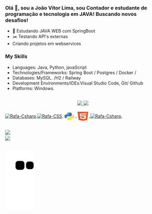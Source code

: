 
### Olá 👋, sou a João Vítor Lima, sou Contador e  estudante de programação e tecnologia em JAVA! Buscando novos desafios!

 - 📘 Estudando JAVA WEB com SpringBoot 
 - ✂️ Testando  API's externas
 - Criando projetos em webservices

### My Skills 
* Languages: Java, Python, javaScript
* Technologies/Frameworks: Spring Boot / Postgres / Docker / 
* Databases: MySQL. /H2 / Railway 
* Development Environments/IDEs:Visual Studio Code, Git/ Github
* Platforms: Windows.

</br>
<div align="center">
  <a href="https://github.com/JOAOVITORLIMAS">
  <img height="150em" src="https://github-readme-stats.vercel.app/api?username=JOAOVITORLIMAS&show_icons=true&theme=dracula&include_all_commits=true&count_private=true"/>
  <img height="100em" src="https://github-readme-stats.vercel.app/api/top-langs/?username=JOAOVITORLIMAS&layout=compact&langs_count=7&theme=dracula"/>
</div>



<div style="display: inline_block"><br>

  <img align="center" alt="Rafa-Csharp" height="30" width="40" src="https://cdn.jsdelivr.net/gh/devicons/devicon/icons/java/java-original-wordmark.svg">
  <img align="center" alt="Rafa-CSS" height="30" width="40"  src="https://cdn.jsdelivr.net/gh/devicons/devicon/icons/spring/spring-original-wordmark.svg"/>
  <img align="center" alt="Rafa-Python" height="30" width="40" src="https://raw.githubusercontent.com/devicons/devicon/master/icons/python/python-original.svg">
  <img align="center" alt="Rafa-HTML" height="30" width="40" src="https://raw.githubusercontent.com/devicons/devicon/master/icons/html5/html5-original.svg">
  <img align="center" alt="Rafa-Csharp" height="30" width="40" src="https://cdn.jsdelivr.net/gh/devicons/devicon/icons/filezilla/filezilla-plain.svg" />
  <img  />
  
  ##
  
 <div>
 
  <a href="https://www.instagram.com/jvlimas" target="_blank"><img src="https://img.shields.io/badge/-Instagram-%23E4405F?style=for-the-badge&logo=instagram&logoColor=white" target="_blank"></a> 	
  <a href="https://www.linkedin.com/in/joaovitorlima/" target="_blank"><img src="https://img.shields.io/badge/-LinkedIn-%230077B5?style=for-the-badge&logo=linkedin&logoColor=white" target="_blank"></a> 
 <div>
 
 ##

  
![Snake animation](https://github.com/rafaballerini/rafaballerini/blob/output/github-contribution-grid-snake.svg)

